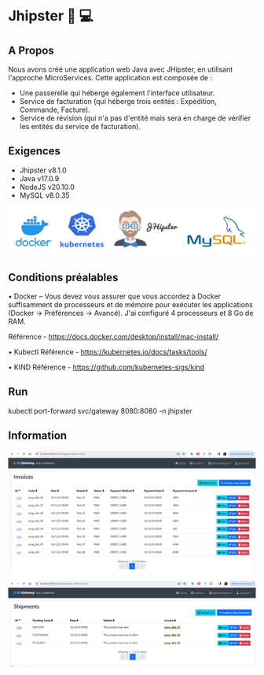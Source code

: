 # Jhipster  :iphone: :computer:

## A Propos

Nous avons créé une application web Java avec JHipster, en utilisant l'approche MicroServices. Cette application est composée de :

- Une passerelle qui héberge également l'interface utilisateur.
- Service de facturation (qui héberge trois entités : Expédition, Commande, Facture).
- Service de révision (qui n'a pas d'entité mais sera en charge de vérifier les entités du service de facturation).

## Exigences

* Jhipster v8.1.0
* Java v17.0.9
* NodeJS v20.10.0
* MySQL v8.0.35

![alt text](./image.jpg ) 

## Conditions préalables

• Docker – Vous devez vous assurer que vous accordez à Docker suffisamment de processeurs et de mémoire pour exécuter les applications (Docker -> Préférences -> Avancé). J'ai configuré 4 processeurs et 8 Go de RAM.

Référence - https://docs.docker.com/desktop/install/mac-install/

• Kubectl
Référence - https://kubernetes.io/docs/tasks/tools/

•	KIND
Référence - https://github.com/kubernetes-sigs/kind

## Run

kubectl port-forward svc/gateway 8080:8080 -n jhipster

## Information

![alt text](./gateway-2.jpg)

![alt text](./gateway-1.jpg)







